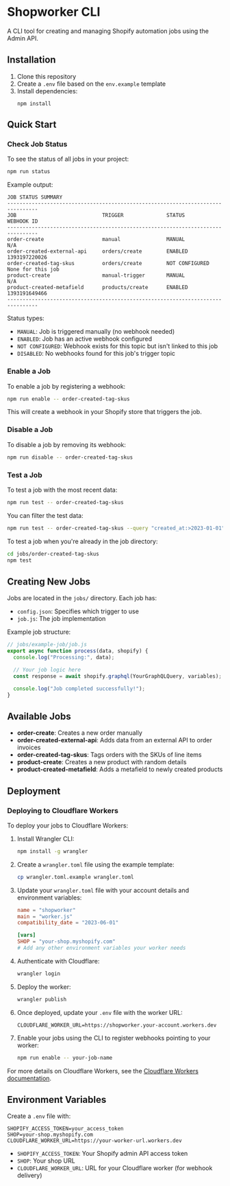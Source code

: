 # Shopworker CLI

A CLI tool for creating and managing Shopify automation jobs using the Admin API.

## Installation

1. Clone this repository
2. Create a `.env` file based on the `env.example` template
3. Install dependencies:
   ```
   npm install
   ```

## Quick Start

### Check Job Status

To see the status of all jobs in your project:

```bash
npm run status
```

Example output:
```
JOB STATUS SUMMARY
--------------------------------------------------------------------------------
JOB                            TRIGGER              STATUS          WEBHOOK ID
--------------------------------------------------------------------------------
order-create                   manual               MANUAL          N/A
order-created-external-api     orders/create        ENABLED         1393197220026
order-created-tag-skus         orders/create        NOT CONFIGURED  None for this job
product-create                 manual-trigger       MANUAL          N/A
product-created-metafield      products/create      ENABLED         1393191649466
--------------------------------------------------------------------------------
```

Status types:
- `MANUAL`: Job is triggered manually (no webhook needed)
- `ENABLED`: Job has an active webhook configured
- `NOT CONFIGURED`: Webhook exists for this topic but isn't linked to this job
- `DISABLED`: No webhooks found for this job's trigger topic

### Enable a Job

To enable a job by registering a webhook:

```bash
npm run enable -- order-created-tag-skus
```

This will create a webhook in your Shopify store that triggers the job.

### Disable a Job

To disable a job by removing its webhook:

```bash
npm run disable -- order-created-tag-skus
```

### Test a Job

To test a job with the most recent data:

```bash
npm run test -- order-created-tag-skus
```

You can filter the test data:

```bash
npm run test -- order-created-tag-skus --query "created_at:>2023-01-01"
```

To test a job when you're already in the job directory:

```bash
cd jobs/order-created-tag-skus
npm test
```

## Creating New Jobs

Jobs are located in the `jobs/` directory. Each job has:
- `config.json`: Specifies which trigger to use
- `job.js`: The job implementation

Example job structure:
```javascript
// jobs/example-job/job.js
export async function process(data, shopify) {
  console.log("Processing:", data);

  // Your job logic here
  const response = await shopify.graphql(YourGraphQLQuery, variables);

  console.log("Job completed successfully!");
}
```

## Available Jobs

- **order-create**: Creates a new order manually
- **order-created-external-api**: Adds data from an external API to order invoices
- **order-created-tag-skus**: Tags orders with the SKUs of line items
- **product-create**: Creates a new product with random details
- **product-created-metafield**: Adds a metafield to newly created products

## Deployment

### Deploying to Cloudflare Workers

To deploy your jobs to Cloudflare Workers:

1. Install Wrangler CLI:
   ```bash
   npm install -g wrangler
   ```

2. Create a `wrangler.toml` file using the example template:
   ```bash
   cp wrangler.toml.example wrangler.toml
   ```

3. Update your `wrangler.toml` file with your account details and environment variables:
   ```toml
   name = "shopworker"
   main = "worker.js"
   compatibility_date = "2023-06-01"

   [vars]
   SHOP = "your-shop.myshopify.com"
   # Add any other environment variables your worker needs
   ```

4. Authenticate with Cloudflare:
   ```bash
   wrangler login
   ```

5. Deploy the worker:
   ```bash
   wrangler publish
   ```

6. Once deployed, update your `.env` file with the worker URL:
   ```
   CLOUDFLARE_WORKER_URL=https://shopworker.your-account.workers.dev
   ```

7. Enable your jobs using the CLI to register webhooks pointing to your worker:
   ```bash
   npm run enable -- your-job-name
   ```

For more details on Cloudflare Workers, see the [Cloudflare Workers documentation](https://developers.cloudflare.com/workers/).

## Environment Variables

Create a `.env` file with:

```
SHOPIFY_ACCESS_TOKEN=your_access_token
SHOP=your-shop.myshopify.com
CLOUDFLARE_WORKER_URL=https://your-worker-url.workers.dev
```

- `SHOPIFY_ACCESS_TOKEN`: Your Shopify admin API access token
- `SHOP`: Your shop URL
- `CLOUDFLARE_WORKER_URL`: URL for your Cloudflare worker (for webhook delivery)
